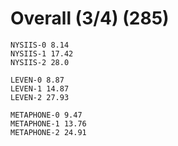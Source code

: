 # Overall (3/4) (285)

```
NYSIIS-0 8.14
NYSIIS-1 17.42
NYSIIS-2 28.0

LEVEN-0 8.87
LEVEN-1 14.87
LEVEN-2 27.93

METAPHONE-0 9.47
METAPHONE-1 13.76
METAPHONE-2 24.91
```